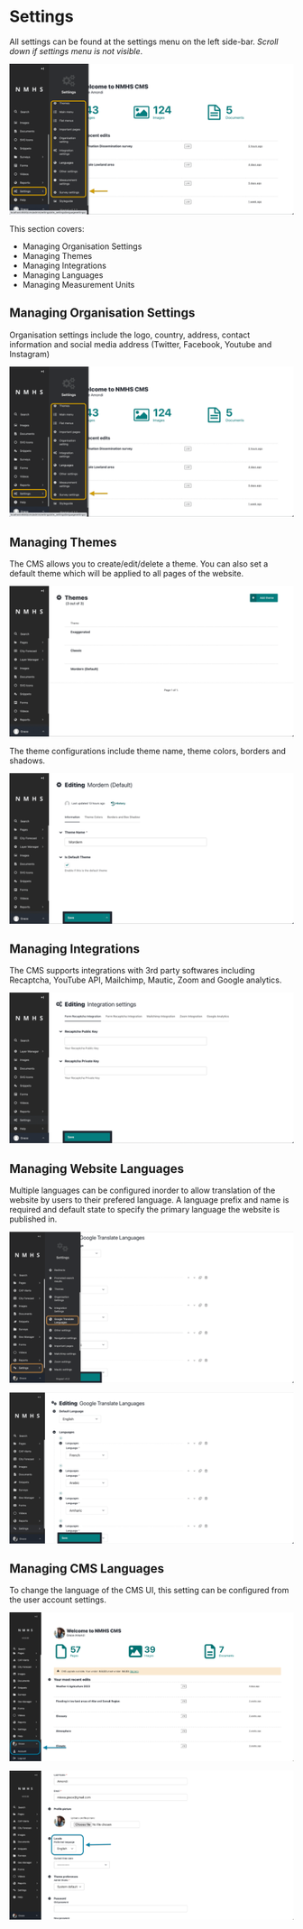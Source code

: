 # Settings

All settings can be found at the settings menu on the left side-bar. *Scroll down if settings menu is not visible*. 

![Settings explorer](../../_static/images/settings/settings_explorer.png "Settings explorer")

This section covers:
- Managing Organisation Settings
- Managing Themes
- Managing Integrations
- Managing Languages
- Managing Measurement Units

## Managing Organisation Settings

Organisation settings include the logo, country, address, contact information and social media address (Twitter, Facebook, Youtube and Instagram)

![Organisation settings](../../_static/images/settings/settings_explorer.png "Organisation settings")

## Managing Themes

The CMS allows you to create/edit/delete a theme. You can also set a default theme which will be applied to all pages of the website. 

![Themes](../../_static/images/settings/themes.png "Themes")

The theme configurations include theme name, theme colors, borders and shadows.

![Theme Detail](../../_static/images/settings/theme_detail.png "Theme Detail")

## Managing Integrations

The CMS supports integrations with 3rd party softwares including Recaptcha, YouTube API, Mailchimp, Mautic, Zoom and Google analytics.

![Integrations](../../_static/images/settings/integrations.png "Integrations")

## Managing Website Languages

Multiple languages can be configured inorder to allow translation of the website by users to their prefered language. A language prefix and name is required and default state to specify the primary language the website is published in.

![Languages](../../_static/images/settings/manage_languages_explorer.png "Languages")

![Languages](../../_static/images/settings/manage_languages.png "Languages")

## Managing CMS Languages

To change the language of the CMS UI, this setting can be configured from the user account settings.

![Languages](../../_static/images/settings/user_settings.png "Languages")

![Languages](../../_static/images/settings/cms_language.png "Languages")



